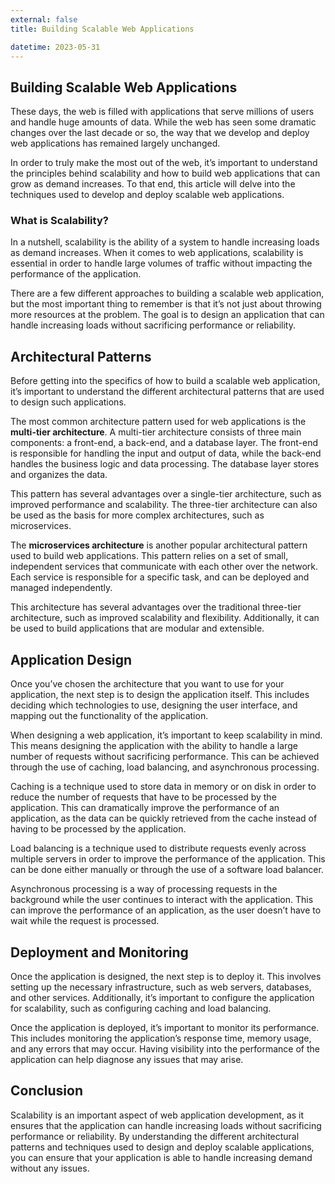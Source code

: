 ```yaml
---
external: false
title: Building Scalable Web Applications

datetime: 2023-05-31
---
```



## Building Scalable Web Applications

These days, the web is filled with applications that serve millions of users and handle huge amounts of data. While the web has seen some dramatic changes over the last decade or so, the way that we develop and deploy web applications has remained largely unchanged.

In order to truly make the most out of the web, it’s important to understand the principles behind scalability and how to build web applications that can grow as demand increases. To that end, this article will delve into the techniques used to develop and deploy scalable web applications.

### What is Scalability?

In a nutshell, scalability is the ability of a system to handle increasing loads as demand increases. When it comes to web applications, scalability is essential in order to handle large volumes of traffic without impacting the performance of the application.

There are a few different approaches to building a scalable web application, but the most important thing to remember is that it’s not just about throwing more resources at the problem. The goal is to design an application that can handle increasing loads without sacrificing performance or reliability.

## Architectural Patterns

Before getting into the specifics of how to build a scalable web application, it’s important to understand the different architectural patterns that are used to design such applications.

The most common architecture pattern used for web applications is the **multi-tier architecture**. A multi-tier architecture consists of three main components: a front-end, a back-end, and a database layer. The front-end is responsible for handling the input and output of data, while the back-end handles the business logic and data processing. The database layer stores and organizes the data.

This pattern has several advantages over a single-tier architecture, such as improved performance and scalability. The three-tier architecture can also be used as the basis for more complex architectures, such as microservices.

The **microservices architecture** is another popular architectural pattern used to build web applications. This pattern relies on a set of small, independent services that communicate with each other over the network. Each service is responsible for a specific task, and can be deployed and managed independently.

This architecture has several advantages over the traditional three-tier architecture, such as improved scalability and flexibility. Additionally, it can be used to build applications that are modular and extensible.

## Application Design

Once you’ve chosen the architecture that you want to use for your application, the next step is to design the application itself. This includes deciding which technologies to use, designing the user interface, and mapping out the functionality of the application.

When designing a web application, it’s important to keep scalability in mind. This means designing the application with the ability to handle a large number of requests without sacrificing performance. This can be achieved through the use of caching, load balancing, and asynchronous processing.

Caching is a technique used to store data in memory or on disk in order to reduce the number of requests that have to be processed by the application. This can dramatically improve the performance of an application, as the data can be quickly retrieved from the cache instead of having to be processed by the application.

Load balancing is a technique used to distribute requests evenly across multiple servers in order to improve the performance of the application. This can be done either manually or through the use of a software load balancer.

Asynchronous processing is a way of processing requests in the background while the user continues to interact with the application. This can improve the performance of an application, as the user doesn’t have to wait while the request is processed.

## Deployment and Monitoring

Once the application is designed, the next step is to deploy it. This involves setting up the necessary infrastructure, such as web servers, databases, and other services. Additionally, it’s important to configure the application for scalability, such as configuring caching and load balancing.

Once the application is deployed, it’s important to monitor its performance. This includes monitoring the application’s response time, memory usage, and any errors that may occur. Having visibility into the performance of the application can help diagnose any issues that may arise.

## Conclusion

Scalability is an important aspect of web application development, as it ensures that the application can handle increasing loads without sacrificing performance or reliability. By understanding the different architectural patterns and techniques used to design and deploy scalable applications, you can ensure that your application is able to handle increasing demand without any issues.
